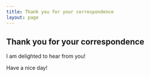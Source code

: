 ```yaml
---
title: Thank you for your correspondence
layout: page
---
```


## Thank you for your correspondence
I am delighted to hear from you!

Have a nice day!
